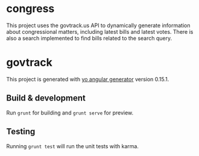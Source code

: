 # congress
This project uses the govtrack.us API to dynamically generate information about congressional matters, including latest bills and latest votes. There is also a search implemented to find bills related to the search query.

# govtrack

This project is generated with [yo angular generator](https://github.com/yeoman/generator-angular)
version 0.15.1.

## Build & development

Run `grunt` for building and `grunt serve` for preview.

## Testing

Running `grunt test` will run the unit tests with karma.

